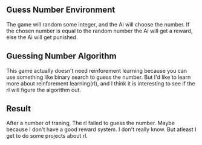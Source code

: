 ## Guess Number Environment
The game will random some integer, and the Ai will choose the number. If the chosen number is equal to the random number the Ai will get a reward, else the Ai will get punished.

## Guessing Number Algorithm
This game actually doesn't need reinforement learning because you can use something like binary search to guess the number. But I'd like to learn more about reinforement learning(rl), and I think it is interesting to see if the rl will figure the algorithm out.

## Result
After a number of traning, The rl failed to guess the number. Maybe because I don't have a good reward system. I don't really know. But atleast I get to do some projects about rl.
